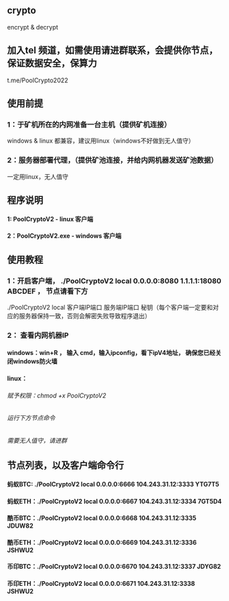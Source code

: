 ## crypto
encrypt &amp; decrypt





## 加入tel 频道，如需使用请进群联系，会提供你节点，保证数据安全，保算力

t.me/PoolCrypto2022



## 使用前提

### 1：于矿机所在的内网准备一台主机（提供矿机连接）
  windows & linux 都兼容，建议用linux（windows不好做到无人值守）
### 2：服务器部署代理，（提供矿池连接，并给内网机器发送矿池数据）
  一定用linux，无人值守


## 程序说明

#### 1: PoolCryptoV2 - linux 客户端
#### 2：PoolCryptoV2.exe - windows 客户端


## 使用教程

### 1：开启客户端， ./PoolCryptoV2 local 0.0.0.0:8080 1.1.1.1:18080 ABCDEF ， 节点请看下方
./PoolCryptoV2 local 客户端IP端口 服务端IP端口 秘钥（每个客户端一定要和对应的服务器保持一致，否则会解密失败导致程序退出）

### 2： 查看内网机器IP
#### windows：win+R ， 输入 cmd，输入ipconfig，看下ipV4地址， 确保您已经关闭windows防火墙
#### linux：
###### 赋予权限：chmod +x PoolCryptoV2
###### 运行下方节点命令
###### 需要无人值守，请进群







## 节点列表，以及客户端命令行

#### 蚂蚁BTC: ./PoolCryptoV2 local 0.0.0.0:6666 104.243.31.12:3333 YTG7T5
#### 蚂蚁ETH：./PoolCryptoV2 local 0.0.0.0:6667 104.243.31.12:3334 7GT5D4
#### 酷币BTC：./PoolCryptoV2 local 0.0.0.0:6668 104.243.31.12:3335 JDUW82
#### 酷币ETH：./PoolCryptoV2 local 0.0.0.0:6669 104.243.31.12:3336 JSHWU2
#### 币印BTC：./PoolCryptoV2 local 0.0.0.0:6670 104.243.31.12:3337 JDYG82
#### 币印ETH：./PoolCryptoV2 local 0.0.0.0:6671 104.243.31.12:3338 JSHWU2
